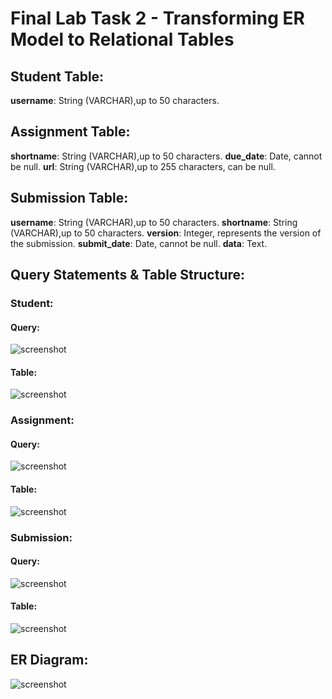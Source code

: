 
# Final Lab Task 2 - Transforming ER Model to Relational Tables

## Student Table:
**username**: String (VARCHAR),up to 50 characters.
## Assignment Table:
**shortname**: String (VARCHAR),up to 50 characters.
**due_date**: Date, cannot be null.
**url**: String (VARCHAR),up to 255 characters, can be null.
## Submission Table:
**username**: String (VARCHAR),up to 50 characters.
**shortname**: String (VARCHAR),up to 50 characters.
**version**: Integer, represents the version of the submission.
**submit_date**: Date, cannot be null.
**data**: Text.
## Query Statements & Table Structure:
### Student:
#### Query:
![screenshot]()
#### Table:
![screenshot]()
### Assignment:
#### Query:
![screenshot]()
#### Table:
![screenshot]()
### Submission:
#### Query:
![screenshot]()
#### Table:
![screenshot]()
## ER Diagram:
![screenshot]()

